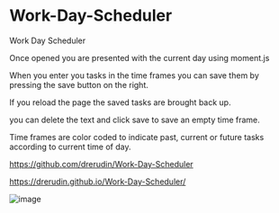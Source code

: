 # Work-Day-Scheduler

Work Day Scheduler

Once opened you are presented with the current day using moment.js

When you enter you tasks in the time frames you can save them by pressing the save button on the right.

If you reload the page the saved tasks are brought back up.

you can delete the text and click save to save an empty time frame.

Time frames are color coded to indicate past, current or future tasks according to current time of day.

https://github.com/drerudin/Work-Day-Scheduler

https://drerudin.github.io/Work-Day-Scheduler/

![image](https://user-images.githubusercontent.com/99576524/182495971-56a0174d-dda9-4ff2-9c64-c2db368b9950.png)
